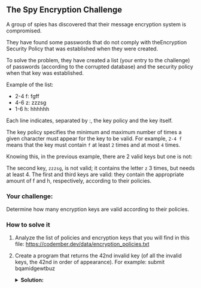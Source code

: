 ## The Spy Encryption Challenge
A group of spies has discovered that their message encryption system is compromised.

They have found some passwords that do not comply with theEncryption Security Policy that was established when they were created.

To solve the problem, they have created a list (your entry to the challenge) of passwords (according to the corrupted database) and the security policy when that key was established.

Example of the list:

- 2-4 f: fgff
- 4-6 z: zzzsg
- 1-6 h: hhhhhh

Each line indicates, separated by :, the key policy and the key itself.

The key policy specifies the minimum and maximum number of times a given character must appear for the key to be valid. For example, `2-4 f` means that the key must contain `f` at least `2` times and at most `4` times.

Knowing this, in the previous example, there are 2 valid keys but one is not:

The second key, `zzzsg`, is not valid; it contains the letter `z` 3 times, but needs at least 4. The first and third keys are valid: they contain the appropriate amount of f and h, respectively, according to their policies.

### Your challenge:
Determine how many encryption keys are valid according to their policies.

### How to solve it 
1. Analyze the list of policies and encryption keys that you will find in this file: https://codember.dev/data/encryption_policies.txt

2. Create a program that returns the 42nd invalid key (of all the invalid keys, the 42nd in order of appearance). For example:
submit bqamidgewtbuz
      <details>
        <summary><strong>Solution:<strong></summary> 
        <code>submit bgamidqewtbus</code>
      </details> 
